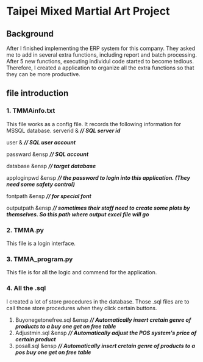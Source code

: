 # Taipei Mixed Martial Art Project

## Background
After I finished implementing the ERP system for this company. They asked me to add in several extra functions, including report and batch processing. 
After 5 new functions, executing individul code started to become tedious. 
Therefore, I created a application to organize all the extra functions so that they can be more productive.


## file introduction
### 1. TMMAinfo.txt
This file works as a config file. It records the following information for MSSQL database.
serverid       &   __*// SQL server id*__

user          &     __*// SQL user account*__

passward       &ensp    __*// SQL account*__

database        &ensp   __*// target database*__

apploginpwd     &ensp   __*// the password to login into this application. (They need some safety control)*__

fontpath        &ensp   __*// for special font*__

outputpath     &ensp    __*// sometimes their staff need to create some plots by themselves. So this path where output excel file will go*__

### 2. TMMA.py
This file is a login interface.


### 3. TMMA_program.py
This file is for all the logic and commend for the application.

### 4. All the .sql
I created a lot of store procedures in the database. Those .sql files are to call those store procedures when they click certain buttons.
1. Buyonegetonefree.sql  &ensp __*// Automatically insert cretain genre of products to a buy one get on free table*__
2. Adjustmin.sql        &ensp   __*// Automatically adjust the POS system's price of certain product*__
3. posall.sql           &ensp   __*// Automatically insert cretain genre of products to a pos buy one get on free table*__



